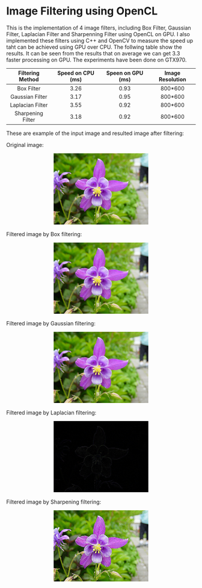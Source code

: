 # Image Filtering using OpenCL

This is the implementation of 4 image filters, including Box Filter, Gaussian Filter, Laplacian Filter and Sharpenning Filter using OpenCL on GPU.
I also implemented these filters using C++ and OpenCV to measure the speed up taht can be achieved using GPU over CPU.
The follwing table show the results. It can be seen from the results that on average we can get 3.3 faster processing on GPU.
The experiments have been done on GTX970.


| Filtering Method  |  Speed on CPU (ms) | Speen on GPU (ms) | Image Resolution |
| :---:             | :---: | :---: | :---: |
| Box Filter        | 3.26 | 0.93 | 800*600 |
| Gaussian Filter   | 3.17 | 0.95 | 800*600 |
| Laplacian Filter  | 3.55 | 0.92 | 800*600 |
| Sharpening Filter | 3.18 | 0.92 | 800*600 |

These are example of the input image and resulted image after filtering:


Original image:
<p align="center">
  <img  src="Box_Filter/input.jpg" alt="alt text" width="50%" height="50%" title="Box filtering using GPU">
</p>

Filtered image by Box filtering:
<p align="center">
  <img  src="Box_Filter/output_gpu.jpeg" alt="alt text" width="50%" height="50%" title="Box filtering using GPU">
</p>

Filtered image by Gaussian filtering:
<p align="center">
  <img  src="Gaussian_Filter/output_gpu.jpeg" alt="alt text" width="50%" height="50%" title="Box filtering using GPU">
</p>

Filtered image by Laplacian filtering:
<p align="center">
  <img  src="Laplacian_Filter/output_gpu.jpeg" alt="alt text" width="50%" height="50%" title="Box filtering using GPU">
</p>

Filtered image by Sharpening filtering:
<p align="center">
  <img  src="Sharpening_Filter/output_gpu.jpeg" alt="alt text" width="50%" height="50%" title="Box filtering using GPU">
</p>

